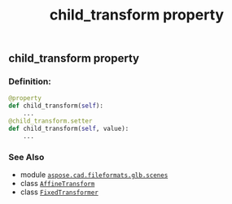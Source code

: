 ﻿---
title: child_transform property
second_title: Aspose.CAD for Python via .NET API References
description: 
type: docs
weight: 70
url: /python-net/aspose.cad.fileformats.glb.scenes/fixedtransformer/child_transform/
is_root: false
---

## child_transform property

### Definition:
```python
@property
def child_transform(self):
    ...
@child_transform.setter
def child_transform(self, value):
    ...
```

### See Also
* module [`aspose.cad.fileformats.glb.scenes`](../../)
* class [`AffineTransform`](/cad/python-net/aspose.cad.fileformats.glb.transforms/affinetransform)
* class [`FixedTransformer`](/cad/python-net/aspose.cad.fileformats.glb.scenes/fixedtransformer)
